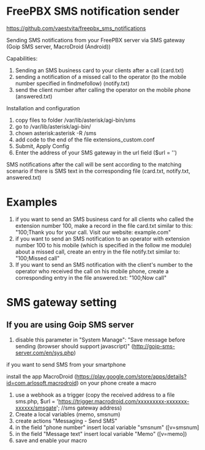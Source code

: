 # FreePBX SMS notification sender

https://github.com/vaestvita/freepbx_sms_notifications

Sending SMS notifications from your FreePBX server via SMS gateway (Goip SMS server, MacroDroid (Android))

Capabilities:
1. Sending an SMS business card to your clients after a call (card.txt)
2. sending a notification of a missed call to the operator (to the mobile number specified in findmefollow) (notify.txt)
3. send the client number after calling the operator on the mobile phone (answered.txt)

Installation and configuration

1. copy files to folder /var/lib/asterisk/agi-bin/sms
2. go to /var/lib/asterisk/agi-bin/
3. chown asterisk:asterisk -R /sms
4. add code to the end of the file extensions_custom.conf 
5. Submit, Apply Config
6. Enter the address of your SMS gateway in the url field ($url = '')

SMS notifications after the call will be sent according to the matching scenario if there is SMS text in the corresponding file (card.txt, notify.txt, answered.txt)

# Examples
1. if you want to send an SMS business card for all clients who called the extension number 100, make a record in the file card.txt similar to this: "100;Thank you for your call. Visit our website: example.com"
2. if you want to send an SMS notification to an operator with extension number 100 to his mobile (which is specified in the follow me module) about a missed call, create an entry in the file notify.txt similar to: "100;Missed call"
3. If you want to send an SMS notification with the client's number to the operator who received the call on his mobile phone, create a corresponding entry in the file answered.txt: "100;Now call"

# SMS gateway setting

## If you are using Goip SMS server
1. disable this parameter in "System Manage":  "Save message before sending (browser should support javascript)" (http://goip-sms-server.com/en/sys.php)

if you want to send SMS from your smartphone

install the app MacroDroid (https://play.google.com/store/apps/details?id=com.arlosoft.macrodroid) 
on your phone create a macro 

1. use a webhook as a trigger (copy the received address to a file sms.php, $url = 'https://trigger.macrodroid.com/xxxxxxxxx-xxxxxxx-xxxxxx/smsgate'; //sms gateway address)
2. Create a local variables (memo, smsnum)
3. create actions "Messaging - Send SMS" 
4. in the field "phone number" insert local variable "smsnum" ([v=smsnum]
5. in the field "Message text" insert local variable "Memo" ([v=memo])
6. save and enable your macro